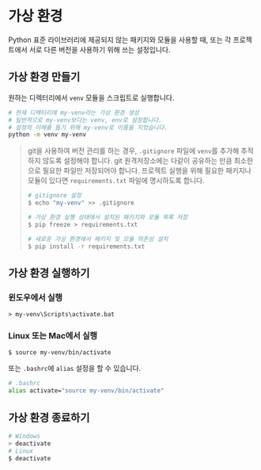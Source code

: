 # 가상 환경

Python 표준 라이브러리에 제공되지 않는 패키지와 모듈을 사용할 때, 또는 각 프로젝트에서 서로 다른 버전을 사용하기 위해 쓰는 설정입니다.



## 가상 환경 만들기

원하는 디렉터리에서 `venv` 모듈을 스크립트로 실행합니다.

```bash
# 현재 디렉터리에 my-venv라는 가상 환경 생성
# 일반적으로 my-venv보다는 venv, env로 설정합니다.
# 설정의 이해를 돕기 위해 my-venv로 이름을 지었습니다.
python -m venv my-venv
```



> git을 사용하여 버전 관리를 하는 경우, `.gitignore` 파일에 `venv`를 추가해 추적하지 않도록 설정해야 합니다. git 원격저장소에는 다같이 공유하는 만큼 최소한으로 필요한 파일만 저장되어야 합니다. 프로젝트 실행을 위해 필요한 패키지나 모듈이 있다면 `requirements.txt` 파일에 명시하도록 합니다.
>
> ```bash
> # gitignore 설정
> $ echo "my-venv" >> .gitignore
> 
> # 가상 환경 실행 상태에서 설치된 패키지와 모듈 목록 저장
> $ pip freeze > requirements.txt
> 
> # 새로운 가상 환경에서 패키지 및 모듈 의존성 설치
> $ pip install -r requirements.txt
> ```
>



## 가상 환경 실행하기

### 윈도우에서 실행

```shell
> my-venv\Scripts\activate.bat
```

### Linux 또는 Mac에서 실행

```shell
$ source my-venv/bin/activate
```

또는 `.bashrc`에 `alias` 설정을 할 수 있습니다.

```bash
# .bashrc
alias activate="source my-venv/bin/activate"
```



## 가상 환경 종료하기

```bash
# Windows
> deactivate
# Linux
$ deactivate
```

